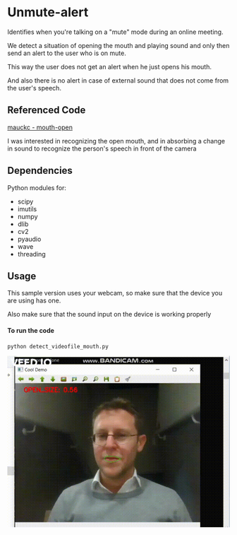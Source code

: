 # Unmute-alert

Identifies when you're talking on a "mute" mode during an online meeting.

We detect a situation of opening the mouth and playing sound and only then send an alert to the user who is on mute.

This way the user does not get an alert when he just opens his mouth.

And also there is no alert in case of external sound that does not come from the user's speech.


## Referenced Code

[mauckc - mouth-open](https://github.com/mauckc/mouth-open)

I was interested in recognizing the open mouth, and in absorbing a change in sound to recognize the person's speech in front of the camera

## Dependencies
Python modules for:
* scipy
* imutils
* numpy
* dlib
* cv2
* pyaudio
* wave
* threading

## Usage
This sample version uses your webcam, so make sure that the device you are using has one.

Also make sure that the sound input on the device is working properly
#### To run the code
```bash
python detect_videofile_mouth.py
```


![sample gif](./my_unmute_detection.gif)

